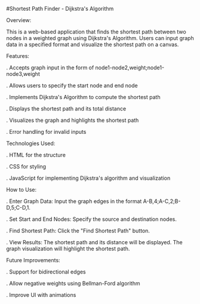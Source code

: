 #Shortest Path Finder - Dijkstra's Algorithm

Overview:

This is a web-based application that finds the shortest path between two nodes in a weighted graph using Dijkstra's Algorithm. Users can input graph data in a specified format and visualize the shortest path on a canvas.

Features:

. Accepts graph input in the form of node1-node2,weight;node1-node3,weight

. Allows users to specify the start node and end node

. Implements Dijkstra's Algorithm to compute the shortest path

. Displays the shortest path and its total distance

. Visualizes the graph and highlights the shortest path

. Error handling for invalid inputs

Technologies Used:

. HTML for the structure

. CSS for styling

. JavaScript for implementing Dijkstra's algorithm and visualization

How to Use:

. Enter Graph Data: Input the graph edges in the format A-B,4;A-C,2;B-D,5;C-D,1.

. Set Start and End Nodes: Specify the source and destination nodes.

. Find Shortest Path: Click the "Find Shortest Path" button.

. View Results: The shortest path and its distance will be displayed. The graph visualization will highlight the shortest path.

Future Improvements:

. Support for bidirectional edges

. Allow negative weights using Bellman-Ford algorithm

. Improve UI with animations
